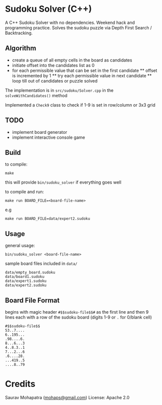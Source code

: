 # Sudoku Solver (C++)
A C++ Sudoku Solver with no dependencies.
Weekend hack and programming practice. 
Solves the sudoku puzzle via Depth First Search / Backtracking.

## Algorithm
* create a queue of all empty cells in the board as candidates
* initiate offset into the candidates list as 0
* for each permissible value that can be set in the first candidate
   ** offset is incremented by 1
   ** try each permissible value in next candidate
   ** loop till out of candidates or puzzle solved

The implementation is in ```src/sudoku/Solver.cpp``` in the ```solveWithCandidates()``` method

Implemented a ```Check9``` class to check if 1-9 is set in row/column or 3x3 grid

## TODO
* implement board generator
* implement interactive console game

## Build
to compile:
```
make
```
this will provide ```bin/sudoku_solver``` if everything goes well

to compile and run:
```
make run BOARD_FILE=<board-file-name>
```

e.g
```
make run BOARD_FILE=data/expert2.sudoku
```

## Usage
general usage:
```
bin/sudoku_solver <board-file-name>
```
sample board files included in ```data/```
```
data/empty_board.sudoku
data/board1.sudoku
data/expert1.sudoku
data/expert2.sudoku
```

## Board File Format
begins with magic header ```#$$sudoku-file$$#``` as the first line and then 9 lines each with a row of the sudoku board
(digits 1-9 or ```.``` for 0/blank cell)
```
#$$sudoku-file$$
53..7....
6..195...
.98....6.
8...6...3
4..8.3..1
7...2...6
.6....28.
...419..5
....8..79
```

# Credits
Saurav Mohapatra (mohaps@gmail.com)
License: Apache 2.0
